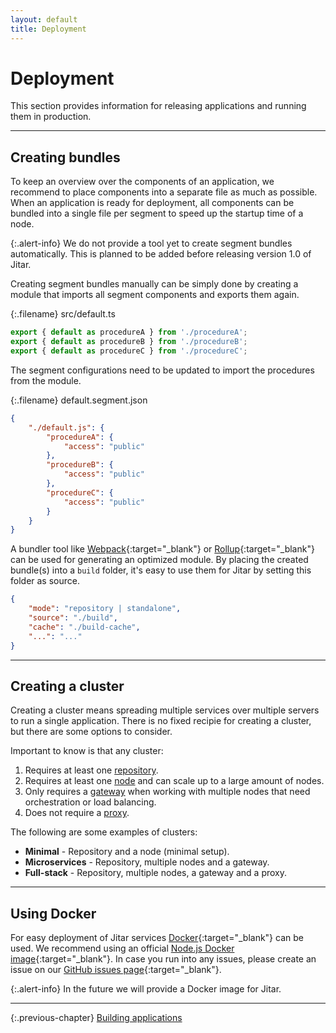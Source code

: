 ```yaml
---
layout: default
title: Deployment
---
```


# Deployment

This section provides information for releasing applications and running them in production.

---

## Creating bundles

To keep an overview over the components of an application, we recommend to place components into a separate file as much as possible. When an application is ready for deployment, all components can be bundled into a single file per segment to speed up the startup time of a node.

{:.alert-info}
We do not provide a tool yet to create segment bundles automatically. This is planned to be added before releasing version 1.0 of Jitar.

Creating segment bundles manually can be simply done by creating a module that imports all segment components and exports them again.

{:.filename}
src/default.ts

```ts
export { default as procedureA } from './procedureA';
export { default as procedureB } from './procedureB';
export { default as procedureC } from './procedureC';
```

The segment configurations need to be updated to import the procedures from the module.

{:.filename}
default.segment.json

```json
{
    "./default.js": {
        "procedureA": {
            "access": "public"
        },
        "procedureB": {
            "access": "public"
        },
        "procedureC": {
            "access": "public"
        }
    }
}
```

A bundler tool like [Webpack](https://webpack.js.org/){:target="_blank"} or [Rollup](https://rollupjs.org){:target="_blank"} can be used for generating an optimized module. By placing the created bundle(s) into a `build` folder, it's easy to use them for Jitar by setting this folder as source.

```json
{
    "mode": "repository | standalone",
    "source": "./build",
    "cache": "./build-cache",
    "...": "..."
}
```

---

## Creating a cluster

Creating a cluster means spreading multiple services over multiple servers to run a single application. There is no fixed recipie for creating a cluster, but there are some options to consider.

Important to know is that any cluster:

1. Requires at least one [repository](runtime-services.html#repository).
1. Requires at least one [node](runtime-services.html#node) and can scale up to a large amount of nodes.
1. Only requires a [gateway](runtime-services.html#gateway) when working with multiple nodes that need orchestration or load balancing.
1. Does not require a [proxy](runtime-services.html#proxy).

The following are some examples of clusters:

* **Minimal** - Repository and a node (minimal setup).
* **Microservices** - Repository, multiple nodes and a gateway.
* **Full-stack** - Repository, multiple nodes, a gateway and a proxy.

---

## Using Docker

For easy deployment of Jitar services [Docker](https://www.docker.com/){:target="_blank"} can be used. We recommend using an official [Node.js Docker image](https://hub.docker.com/_/node){:target="_blank"}. In case you run into any issues, please create an issue on our [GitHub issues page](https://github.com/MaskingTechnology/jitar/issues){:target="_blank"}.

{:.alert-info}
In the future we will provide a Docker image for Jitar.

---

{:.previous-chapter}
[Building applications](building-applications.html)
